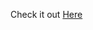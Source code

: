 Check it out <a href="https://js-25-api-wikipedia.netlify.app" target="_blank" rel="nofollow">Here</a>
